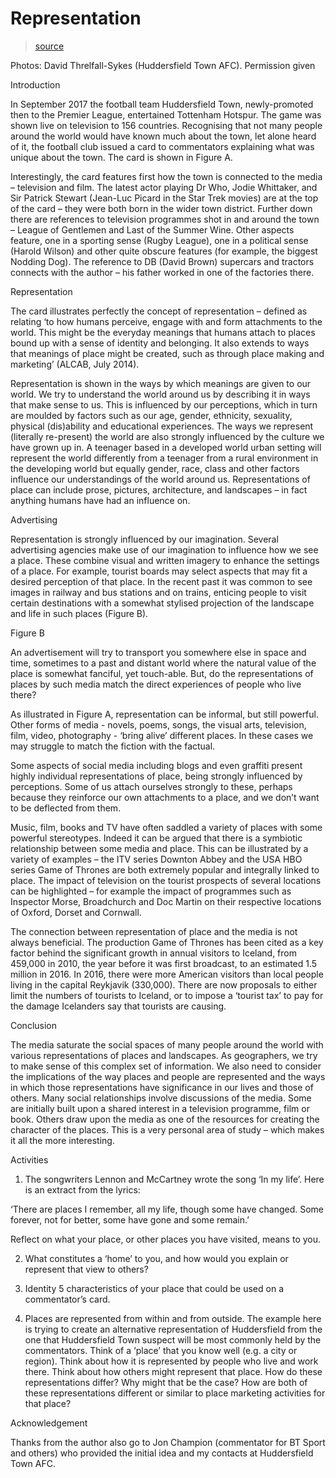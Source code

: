 # Representation

> [source](https://dredfern.substack.com/p/representation)

Photos: David Threlfall-Sykes (Huddersfield Town AFC). Permission given

Introduction

In September 2017 the football team Huddersfield Town, newly-promoted then to the Premier League, entertained Tottenham Hotspur. The game was shown live on television to 156 countries. Recognising that not many people around the world would have known much about the town, let alone heard of it, the football club issued a card to commentators explaining what was unique about the town. The card is shown in Figure A.

Interestingly, the card features first how the town is connected to the media – television and film. The latest actor playing Dr Who, Jodie Whittaker, and Sir Patrick Stewart (Jean-Luc Picard in the Star Trek movies) are at the top of the card – they were both born in the wider town district. Further down there are references to television programmes shot in and around the town – League of Gentlemen and Last of the Summer Wine. Other aspects feature, one in a sporting sense (Rugby League), one in a political sense (Harold Wilson) and other quite obscure features (for example, the biggest Nodding Dog). The reference to DB (David Brown) supercars and tractors connects with the author – his father worked in one of the factories there.

Representation

The card illustrates perfectly the concept of representation – defined as relating ‘to how humans perceive, engage with and form attachments to the world. This might be the everyday meanings that humans attach to places bound up with a sense of identity and belonging. It also extends to ways that meanings of place might be created, such as through place making and marketing’ (ALCAB, July 2014).

Representation is shown in the ways by which meanings are given to our world. We try to understand the world around us by describing it in ways that make sense to us. This is influenced by our perceptions, which in turn are moulded by factors such as our age, gender, ethnicity, sexuality, physical (dis)ability and educational experiences. The ways we represent (literally re-present) the world are also strongly influenced by the culture we have grown up in. A teenager based in a developed world urban setting will represent the world differently from a teenager from a rural environment in the developing world but equally gender, race, class and other factors influence our understandings of the world around us. Representations of place can include prose, pictures, architecture, and landscapes – in fact anything humans have had an influence on.

Advertising

Representation is strongly influenced by our imagination. Several advertising agencies make use of our imagination to influence how we see a place. These combine visual and written imagery to enhance the settings of a place. For example, tourist boards may select aspects that may fit a desired perception of that place. In the recent past it was common to see images in railway and bus stations and on trains, enticing people to visit certain destinations with a somewhat stylised projection of the landscape and life in such places (Figure B).

Figure B

An advertisement will try to transport you somewhere else in space and time, sometimes to a past and distant world where the natural value of the place is somewhat fanciful, yet touch-able. But, do the representations of places by such media match the direct experiences of people who live there?

As illustrated in Figure A, representation can be informal, but still powerful. Other forms of media - novels, poems, songs, the visual arts, television, film, video, photography - ‘bring alive’ different places. In these cases we may struggle to match the fiction with the factual.

Some aspects of social media including blogs and even graffiti present highly individual representations of place, being strongly influenced by perceptions. Some of us attach ourselves strongly to these, perhaps because they reinforce our own attachments to a place, and we don’t want to be deflected from them.

Music, film, books and TV have often saddled a variety of places with some powerful stereotypes. Indeed it can be argued that there is a symbiotic relationship between some media and place. This can be illustrated by a variety of examples – the ITV series Downton Abbey and the USA HBO series Game of Thrones are both extremely popular and integrally linked to place. The impact of television on the tourist prospects of several locations can be highlighted – for example the impact of programmes such as Inspector Morse, Broadchurch and Doc Martin on their respective locations of Oxford, Dorset and Cornwall.

The connection between representation of place and the media is not always beneficial. The production Game of Thrones has been cited as a key factor behind the significant growth in annual visitors to Iceland, from 459,000 in 2010, the year before it was first broadcast, to an estimated 1.5 million in 2016. In 2016, there were more American visitors than local people living in the capital Reykjavik (330,000). There are now proposals to either limit the numbers of tourists to Iceland, or to impose a ‘tourist tax’ to pay for the damage Icelanders say that tourists are causing.

Conclusion

The media saturate the social spaces of many people around the world with various representations of places and landscapes. As geographers, we try to make sense of this complex set of information. We also need to consider the implications of the way places and people are represented and the ways in which those representations have significance in our lives and those of others. Many social relationships involve discussions of the media. Some are initially built upon a shared interest in a television programme, film or book. Others draw upon the media as one of the resources for creating the character of the places. This is a very personal area of study – which makes it all the more interesting.

Activities

1. The songwriters Lennon and McCartney wrote the song ‘In my life’. Here is an extract from the lyrics:

‘There are places I remember, all my life, though some have changed. Some forever, not for better, some have gone and some remain.’

Reflect on what your place, or other places you have visited, means to you.

2. What constitutes a ‘home’ to you, and how would you explain or represent that view to others?

3. Identity 5 characteristics of your place that could be used on a commentator’s card.

4. Places are represented from within and from outside.  The example here is trying to create an alternative representation of Huddersfield from the one that Huddersfield Town suspect will be most commonly held by the commentators.  Think of a ‘place’ that you know well (e.g. a city or region).  Think about how it is represented by people who live and work there.  Think about how others might represent that place.  How do these representations differ?  Why might that be the case?  How are both of these representations different or similar to place marketing activities for that place?

Acknowledgement

Thanks from the author also go to Jon Champion (commentator for BT Sport and others) who provided the initial idea and my contacts at Huddersfield Town AFC.
